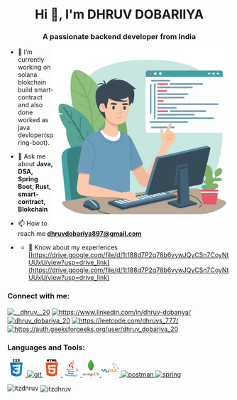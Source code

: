 <h1 align="center">Hi 👋, I'm DHRUV DOBARIIYA</h1>
<h3 align="center">A passionate backend developer from India</h3>
<img align="right" alt="coding" width="400" src="https://raw.githubusercontent.com/ItzDhruv/SpringBoot_QuizApplication/main/vecteezy_cartoon-character-with-the-desk-working-concept-illustration_44448949.png"
>


- 🔭 I’m currently working on solana blokchain build smart-contract and also done worked as java devloper(spring-boot).

- 💬 Ask me about **Java, DSA, Spring Boot, Rust, smart-contract, Blokchain**

- 📫 How to reach me **dhruvdobariya897@gmail.com**

- - 📄 Know about my experiences [https://drive.google.com/file/d/1t188d7P2q78b6vywJQyCSn7CoyNtUUxU/view?usp=drive_link](https://drive.google.com/file/d/1t188d7P2q78b6vywJQyCSn7CoyNtUUxU/view?usp=drive_link)

<h3 align="left">Connect with me:</h3>
<p align="left">
<a href="https://twitter.com/__dhruv__20" target="blank"><img align="center" src="https://raw.githubusercontent.com/rahuldkjain/github-profile-readme-generator/master/src/images/icons/Social/twitter.svg" alt="__dhruv__20" height="30" width="40" /></a>
<a href="https://www.linkedin.com/in/dhruv-dobariya/" target="blank"><img align="center" src="https://raw.githubusercontent.com/rahuldkjain/github-profile-readme-generator/master/src/images/icons/Social/linked-in-alt.svg" alt="https://www.linkedin.com/in/dhruv-dobariya/" height="30" width="40" /></a>
<a href="https://instagram.com/dhruv_dobariya_20" target="blank"><img align="center" src="https://raw.githubusercontent.com/rahuldkjain/github-profile-readme-generator/master/src/images/icons/Social/instagram.svg" alt="dhruv_dobariya_20" height="30" width="40" /></a>
<a href="https://leetcode.com/dhruvs_777/" target="blank"><img align="center" src="https://raw.githubusercontent.com/rahuldkjain/github-profile-readme-generator/master/src/images/icons/Social/leet-code.svg" alt="https://leetcode.com/dhruvs_777/" height="30" width="40" /></a>
<a href="https://auth.geeksforgeeks.org/user/dhruv_dobariya_20" target="blank"><img align="center" src="https://raw.githubusercontent.com/rahuldkjain/github-profile-readme-generator/master/src/images/icons/Social/geeks-for-geeks.svg" alt="https://auth.geeksforgeeks.org/user/dhruv_dobariya_20" height="30" width="40" /></a>
</p>

<h3 align="left">Languages and Tools:</h3>
<p align="left"> <a href="https://www.w3schools.com/css/" target="_blank" rel="noreferrer"> <img src="https://raw.githubusercontent.com/devicons/devicon/master/icons/css3/css3-original-wordmark.svg" alt="css3" width="40" height="40"/> </a> <a href="https://git-scm.com/" target="_blank" rel="noreferrer"> <img src="https://www.vectorlogo.zone/logos/git-scm/git-scm-icon.svg" alt="git" width="40" height="40"/> </a> <a href="https://www.w3.org/html/" target="_blank" rel="noreferrer"> <img src="https://raw.githubusercontent.com/devicons/devicon/master/icons/html5/html5-original-wordmark.svg" alt="html5" width="40" height="40"/> </a> <a href="https://www.java.com" target="_blank" rel="noreferrer"> <img src="https://raw.githubusercontent.com/devicons/devicon/master/icons/java/java-original.svg" alt="java" width="40" height="40"/> </a> <a href="https://www.mongodb.com/" target="_blank" rel="noreferrer"> <img src="https://raw.githubusercontent.com/devicons/devicon/master/icons/mongodb/mongodb-original-wordmark.svg" alt="mongodb" width="40" height="40"/> </a> <a href="https://www.mysql.com/" target="_blank" rel="noreferrer"> <img src="https://raw.githubusercontent.com/devicons/devicon/master/icons/mysql/mysql-original-wordmark.svg" alt="mysql" width="40" height="40"/> </a> <a href="https://postman.com" target="_blank" rel="noreferrer"> <img src="https://www.vectorlogo.zone/logos/getpostman/getpostman-icon.svg" alt="postman" width="40" height="40"/> </a> <a href="https://spring.io/" target="_blank" rel="noreferrer"> <img src="https://www.vectorlogo.zone/logos/springio/springio-icon.svg" alt="spring" width="40" height="40"/> </a> </p>

<p><img align="left" src="https://github-readme-stats.vercel.app/api/top-langs?username=itzdhruv&show_icons=true&locale=en&layout=compact" alt="itzdhruv" /></p>

<p>&nbsp;<img align="center" src="https://github-readme-stats.vercel.app/api?username=itzdhruv&show_icons=true&locale=en" alt="itzdhruv" /></p>
